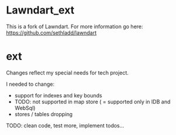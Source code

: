 # Lawndart_ext

This is a fork of Lawndart. For more information go here: https://github.com/sethladd/lawndart

# ext
Changes reflect my special needs for tech project.

I needed to change:
* support for indexes and key bounds
 * TODO: not supported in map store ( = supported only in IDB and WebSql)
* stores / tables dropping 

TODO: clean code, test more, implement todos...




